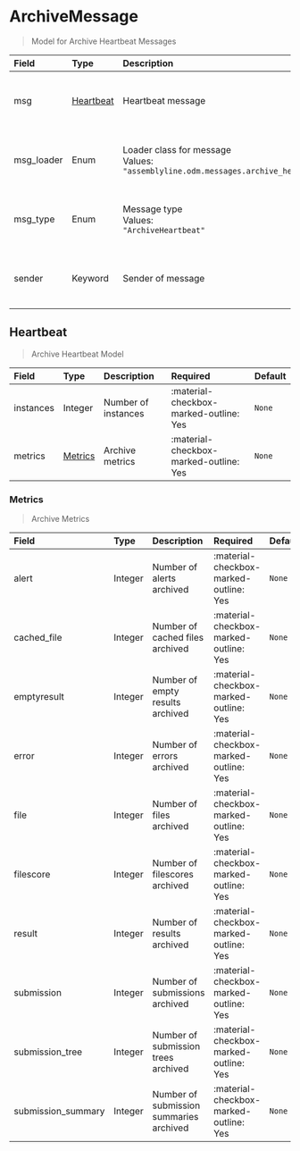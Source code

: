 [comment]: # (AUTOGENERATED MARKDOWN CONTENT. UPDATES TO ODM DOCUMENTATION SHOULD BE DONE THROUGH ASSEMBLYLINE-BASE REPO!)
# ArchiveMessage
> Model for Archive Heartbeat Messages

| Field | Type | Description | Required | Default |
| :--- | :--- | :--- | :--- | :--- |
| msg | [Heartbeat](/odm/messages/archive_heartbeat/#heartbeat) | Heartbeat message | :material-checkbox-marked-outline: Yes | `None` |
| msg_loader | Enum | Loader class for message<br>Values:<br>`"assemblyline.odm.messages.archive_heartbeat.ArchiveMessage"` | :material-checkbox-marked-outline: Yes | `assemblyline.odm.messages.archive_heartbeat.ArchiveMessage` |
| msg_type | Enum | Message type<br>Values:<br>`"ArchiveHeartbeat"` | :material-checkbox-marked-outline: Yes | `ArchiveHeartbeat` |
| sender | Keyword | Sender of message | :material-checkbox-marked-outline: Yes | `None` |


[comment]: # (AUTOGENERATED MARKDOWN CONTENT. UPDATES TO ODM DOCUMENTATION SHOULD BE DONE THROUGH ASSEMBLYLINE-BASE REPO!)
## Heartbeat
> Archive Heartbeat Model

| Field | Type | Description | Required | Default |
| :--- | :--- | :--- | :--- | :--- |
| instances | Integer | Number of instances | :material-checkbox-marked-outline: Yes | `None` |
| metrics | [Metrics](/odm/messages/archive_heartbeat/#metrics) | Archive metrics | :material-checkbox-marked-outline: Yes | `None` |


[comment]: # (AUTOGENERATED MARKDOWN CONTENT. UPDATES TO ODM DOCUMENTATION SHOULD BE DONE THROUGH ASSEMBLYLINE-BASE REPO!)
### Metrics
> Archive Metrics

| Field | Type | Description | Required | Default |
| :--- | :--- | :--- | :--- | :--- |
| alert | Integer | Number of alerts archived | :material-checkbox-marked-outline: Yes | `None` |
| cached_file | Integer | Number of cached files archived | :material-checkbox-marked-outline: Yes | `None` |
| emptyresult | Integer | Number of empty results archived | :material-checkbox-marked-outline: Yes | `None` |
| error | Integer | Number of errors archived | :material-checkbox-marked-outline: Yes | `None` |
| file | Integer | Number of files archived | :material-checkbox-marked-outline: Yes | `None` |
| filescore | Integer | Number of filescores archived | :material-checkbox-marked-outline: Yes | `None` |
| result | Integer | Number of results archived | :material-checkbox-marked-outline: Yes | `None` |
| submission | Integer | Number of submissions archived | :material-checkbox-marked-outline: Yes | `None` |
| submission_tree | Integer | Number of submission trees archived | :material-checkbox-marked-outline: Yes | `None` |
| submission_summary | Integer | Number of submission summaries archived | :material-checkbox-marked-outline: Yes | `None` |


